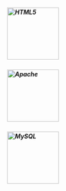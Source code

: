 ##### <img alt="HTML5" width="120px" src="https://miro.medium.com/max/1400/1*lJ32Bl-lHWmNMUSiSq17gQ.png" />
##### <img alt="Apache" width="120px" src="https://upload.wikimedia.org/wikipedia/commons/thumb/1/10/Apache_HTTP_server_logo_%282019-present%29.svg/480px-Apache_HTTP_server_logo_%282019-present%29.svg.png?20210416075503" />
##### <img alt="MySQL" width="120px" src="https://upload.wikimedia.org/wikipedia/en/thumb/d/dd/MySQL_logo.svg/800px-MySQL_logo.svg.png" />
